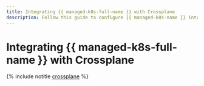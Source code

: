 ```yaml
---
title: Integrating {{ managed-k8s-full-name }} with Crossplane
description: Follow this guide to configure {{ managed-k8s-name }} integration with Crossplane.
---
```


# Integrating {{ managed-k8s-full-name }} with Crossplane

{% include notitle [crossplane](../../_tutorials/k8s/crossplane.md) %}